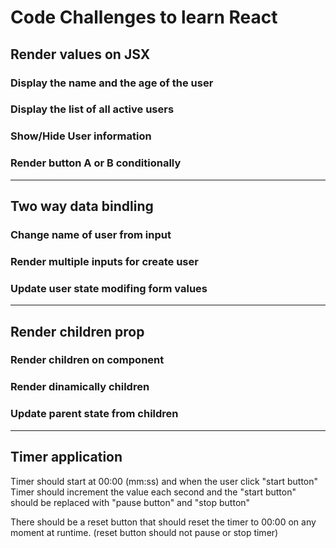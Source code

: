 # Code Challenges to learn React 


## Render values on JSX 

### Display the name and the age of the user

### Display the list of all active users 

### Show/Hide User information  

### Render button A or B conditionally

--- 

## Two way data bindling 

### Change name of user from input 

### Render multiple inputs for create user

### Update user state modifing form values

---

## Render children prop 

### Render children on component 

### Render dinamically children 

### Update parent state from children 

---

## Timer application

Timer should start at 00:00 (mm:ss) and when the user click "start button" 
Timer should increment the value each second and the "start button" should be replaced 
with "pause button" and "stop button" 

There should be a reset button that should reset the timer to 00:00 on any moment at runtime.
(reset button should not pause or stop timer)